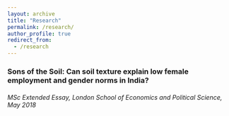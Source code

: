 ```yaml
---
layout: archive
title: "Research"
permalink: /research/
author_profile: true
redirect_from:
  - /research
---
```

### Sons of the Soil: Can soil texture explain low female employment and gender norms in India? 
###### MSc Extended Essay, London School of Economics and Political Science, May 2018



